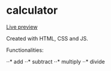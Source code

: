 # calculator
[Live preview](https://egemen-github.github.io/calculator/)

Created with HTML, CSS and JS.

Functionalities:

⋅⋅* add
⋅⋅* subtract
⋅⋅* multiply
⋅⋅* divide
